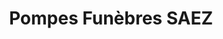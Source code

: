 ---
title: "Pompes Funèbres SAEZ"
url: /le-grau-du-roi/pompes-funebres-saez/
shop: directeurs de funérailles
---